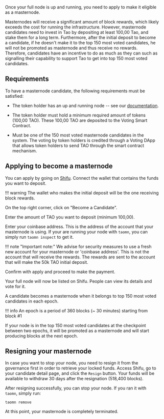 Once your full node is up and running, you need to apply to make it eligible as a masternode.

Masternodes will receive a significant amount of block rewards, which likely exceeds the cost for running the infrastructure.
However, masternode candidates need to invest in Tao by depositing at least 100,00 Tao, and stake them for a long term.
Furthermore, after the initial deposit to become a candidate, if he doesn't make it to the top 150 most voted candidates, he will not be promoted as masternode and thus receive no rewards.
Therefore, candidates have an incentive to do as much as they can such as signalling their capability to support Tao to get into top 150 most voted candidates.

## Requirements
To have a masternode candidate, the following requirements must be satisfied:

- The token holder has an up and running node -- see our [documentation](https://docs.tao.network/masternode/taomn/).

- The token holder must hold a minimum required amount of tokens (100,00 TAO).
These 100,00 TAO are deposited to the Voting Smart Contract.

- Must be one of the 150 most voted masternode candidates in the system.
The voting by token holders is credited through a Voting DApp that allows token holders to send TAO through the smart contract mechanism.

## Applying to become a masternode
You can apply by going on [Shifu](https://shifu.tao.network).
Connect the wallet that contains the funds you want to deposit.

!!! warning
    The wallet who makes the initial deposit will be the one receiving block rewards.

On the top right corner, click on "Become a Candidate".

Enter the amount of TAO you want to deposit (minimum 100,00).

Enter your coinbase address. This is the address of the account that your masternode is using.
If your are running your node with `taomn`, you can simply run `taomn inspect` to get it.

!!! note "Important note:"
	We advise for security measures to use a fresh new account for your masternode or 'coinbase address'.
	This is not the account that will receive the rewards.
	The rewards are sent to the account that will make the 50k TAO initial deposit.

Confirm with apply and proceed to make the payment.

Your full node will now be listed on Shifu.
People can view its details and vote for it.

A candidate becomes a masternode when it belongs to top 150 most voted candidates in each epoch.

!!! info
    An epoch is a period of 360 blocks (~ 30 minutes) starting from block #1

If your node is in the top 150 most voted candidates at the checkpoint between two epochs, it will be promoted as a masternode and will start producing blocks at the next epoch.

## Resigning your masternode
In case you want to stop your node, you need to resign it from the governance first in order to retrieve your locked funds.
Access Shifu, go to your candidate detail page, and click the `Resign` button.
Your funds will be available to withdraw 30 days after the resignation (518,400 blocks).

After resigning successfully, you can stop your node. If you ran it with `taomn`, simply run:
```
taomn remove
```

At this point, your masternode is completely terminated.
